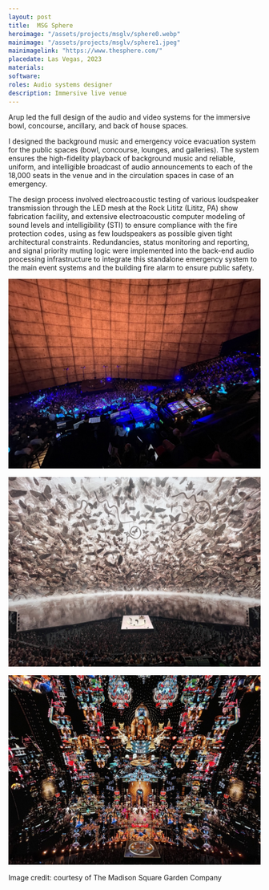 ```yaml
---
layout: post
title:  MSG Sphere
heroimage: "/assets/projects/msglv/sphere0.webp"
mainimage: "/assets/projects/msglv/sphere1.jpeg"
mainimagelink: "https://www.thesphere.com/"
placedate: Las Vegas, 2023
materials:
software:
roles: Audio systems designer
description: Immersive live venue
---
```


<div class="project-narrative">
<p>
Arup led the full design of the audio and video systems for the immersive bowl, concourse, ancillary, and back of house spaces.
</p>

<p>
I designed the background music and emergency voice evacuation system for the public spaces (bowl, concourse, lounges, and galleries). The system ensures the high-fidelity playback of background music and reliable, uniform, and intelligible broadcast of audio announcements to each of the 18,000 seats in the venue and in the circulation spaces in case of an emergency.
</p>

<p>
The design process involved electroacoustic testing of various loudspeaker transmission through the LED mesh at the Rock Lititz (Lititz, PA) show fabrication facility, and extensive electroacoustic computer modeling of sound levels and intelligibility (STI) to ensure compliance with the fire protection codes, using as few loudspeakers as possible given tight architectural constraints. Redundancies, status monitoring and reporting, and signal priority muting logic were implemented into the back-end audio processing infrastructure to integrate this standalone emergency system to the main event systems and the building fire alarm to ensure public safety.
</p>


<div class="project-specifics">
</div>

<div class="project-media">
<p><img src="/assets/projects/msglv/sphere3.jpeg"></p>
<p><img src="/assets/projects/msglv/sphere2.jpeg"></p>
<p><img src="/assets/projects/msglv/sphere4.jpeg"></p>

<p class="inline-descr">Image credit: courtesy of The Madison Square Garden Company</p>
</div>